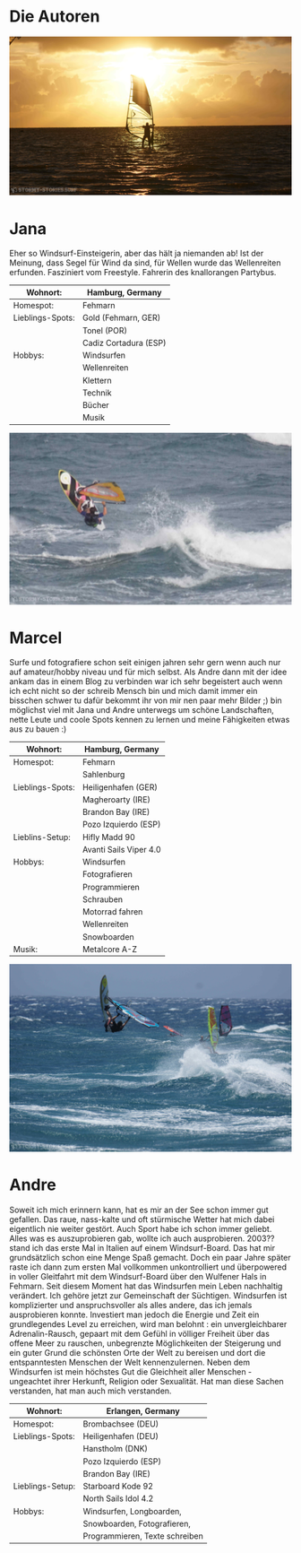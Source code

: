 # Die Autoren

![link broken](../../../../../mediaLibrary/pages/info/authors/windsurf-stormy-stories-surf-travel-blog-info-authors-jana-WM-35p-DSC07571.jpg)

# Jana
Eher so Windsurf-Einsteigerin, aber das hält ja niemanden ab! Ist der Meinung, dass Segel für Wind da sind, für Wellen wurde das Wellenreiten erfunden. Fasziniert vom Freestyle. Fahrerin des knallorangen Partybus.


| Wohnort:         | Hamburg, Germany      |
|------------------|-----------------------|
| Homespot:        | Fehmarn               |
| Lieblings-Spots: | Gold (Fehmarn, GER)   |
|                  | Tonel (POR)           |
|                  | Cadiz Cortadura (ESP) |
| Hobbys:          | Windsurfen            |
|                  | Wellenreiten          |
|                  | Klettern              |
|                  | Technik               |
|                  | Bücher                |
|                  | Musik                 |

![link broken](../../../../../mediaLibrary/pages/info/authors/windsurf-stormy-stories-surf-travel-blog--info-authors-marcel-WM-35p-DSC05577_zuschnitt.jpg)

# Marcel

Surfe und fotografiere schon seit einigen jahren sehr gern wenn auch nur auf amateur/hobby niveau und für mich selbst. Als Andre dann mit der idee ankam das in einem Blog zu verbinden war ich sehr begeistert auch wenn ich echt nicht so der schreib Mensch bin und mich damit immer ein bisschen schwer tu dafür bekommt ihr von mir nen paar mehr Bilder ;)
bin möglichst viel mit Jana und Andre unterwegs um schöne Landschaften, nette Leute und coole Spots kennen zu lernen und meine Fähigkeiten etwas aus zu bauen :)


| Wohnort:         | Hamburg, Germany       |
|------------------|------------------------|
| Homespot:        | Fehmarn                |
|                  | Sahlenburg             |
| Lieblings-Spots: | Heiligenhafen (GER)    |
|                  | Magheroarty (IRE)      |
|                  | Brandon Bay (IRE)      |
|                  | Pozo Izquierdo (ESP)   |
| Lieblins-Setup:  | Hifly Madd 90          |
|                  | Avanti Sails Viper 4.0 |
| Hobbys:          | Windsurfen             |
|                  | Fotografieren          |
|                  | Programmieren          |
|                  | Schrauben              |
|                  | Motorrad fahren        |
|                  | Wellenreiten           |
|                  | Snowboarden            |
| Musik:           | Metalcore A-Z

![link broken](../../../../../mediaLibrary/pages/info/authors/windsurf-stormy-stories-surf-travel-blog-info-authors-andre-WM-35p-DSC05582.jpg)

# Andre

Soweit ich mich erinnern kann, hat es mir an der See schon immer gut gefallen. Das raue, nass-kalte und oft stürmische Wetter hat mich dabei eigentlich nie weiter gestört. Auch Sport habe ich schon immer geliebt. Alles was es auszuprobieren gab, wollte ich auch ausprobieren. 2003?? stand ich das erste Mal in Italien auf einem Windsurf-Board. Das hat mir grundsätzlich schon eine Menge Spaß gemacht. Doch ein paar Jahre später raste ich dann zum ersten Mal vollkommen unkontrolliert und überpowered in voller Gleitfahrt mit dem Windsurf-Board über den Wulfener Hals in Fehmarn. Seit diesem Moment hat das Windsurfen mein Leben nachhaltig verändert. Ich gehöre jetzt zur Gemeinschaft der Süchtigen. Windsurfen ist komplizierter und anspruchsvoller als alles andere, das ich jemals ausprobieren konnte. Investiert man jedoch die Energie und Zeit ein grundlegendes Level zu erreichen, wird man belohnt : ein unvergleichbarer Adrenalin-Rausch, gepaart mit dem Gefühl in völliger Freiheit über das offene Meer zu rauschen, unbegrenzte Möglichkeiten der Steigerung und ein guter Grund die schönsten Orte der Welt zu bereisen und dort die entspanntesten Menschen der Welt kennenzulernen.
Neben dem Windsurfen ist mein höchstes Gut die Gleichheit aller Menschen - ungeachtet ihrer Herkunft, Religion oder Sexualität.
Hat man diese Sachen verstanden, hat man auch mich verstanden.

| Wohnort:         | Erlangen, Germany               |
|------------------|---------------------------------|
| Homespot:        | Brombachsee (DEU)               |
| Lieblings-Spots: | Heiligenhafen (DEU)             |
|                  | Hanstholm (DNK)                 |
|                  | Pozo Izquierdo (ESP)            |
|                  | Brandon Bay (IRE)               |
| Lieblings-Setup: | Starboard Kode 92               |
|                  | North Sails Idol 4.2            |
| Hobbys:          | Windsurfen, Longboarden,        |
|                  | Snowboarden, Fotografieren,     |
|                  | Programmieren, Texte schreiben  |
